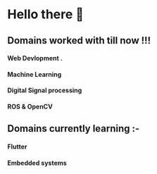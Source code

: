 # Hello there  👋

## Domains worked with till now !!!
#### Web Devlopment .
#### Machine Learning 
#### Digital Signal processing 
#### ROS & OpenCV 

## Domains currently learning :- 
#### Flutter 
#### Embedded systems 


